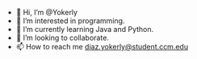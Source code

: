 - 👋 Hi, I’m @Yokerly
- 👀 I’m interested in programming.
- 🌱 I’m currently learning Java and Python.
- 💞️ I’m looking to collaborate.
- 📫 How to reach me diaz.yokerly@student.ccm.edu

<!---
Yokerly/Yokerly is a ✨ special ✨ repository because its `README.md` (this file) appears on your GitHub profile.
You can click the Preview link to take a look at your changes.
--->
